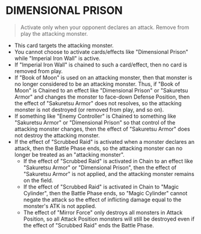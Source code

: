 
# DIMENSIONAL PRISON  
> Activate only when your opponent declares an attack. Remove from play the attacking monster.

*   This card targets the attacking monster.
*   You cannot choose to activate cards/effects like "Dimensional Prison" while "Imperial Iron Wall" is active.
*   If "Imperial Iron Wall" is chained to such a card/effect, then no card is removed from play.
*   If "Book of Moon" is used on an attacking monster, then that monster is no longer considered to be an attacking monster. Thus, if "Book of Moon" is Chained to an effect like "Dimensional Prison" or "Sakuretsu Armor" and changes the monster to face-down Defense Position, then the effect of "Sakuretsu Armor" does not resolves, so the attacking monster is not destroyed (or removed from play, and so on).
*   If something like "Enemy Controller" is Chained to something like "Sakuretsu Armor" or "Dimensional Prison" so that control of the attacking monster changes, then the effect of "Sakuretsu Armor" does not destroy the attacking monster.
*   If the effect of "Scrubbed Raid" is activated when a monster declares an attack, then the Battle Phase ends, so the attacking monster can no longer be treated as an "attacking monster".
    *   If the effect of "Scrubbed Raid" is activated in Chain to an effect like "Sakuretsu Armor" or "Dimensional Prison", then the effect of "Sakuretsu Armor" is not applied, and the attacking monster remains on the field.
    *   If the effect of "Scrubbed Raid" is activated in Chain to "Magic Cylinder", then the Battle Phase ends, so "Magic Cylinder" cannot negate the attack so the effect of inflicting damage equal to the monster's ATK is not applied.
    *   The effect of "Mirror Force" only destroys all monsters in Attack Position, so all Attack Position monsters will still be destroyed even if the effect of "Scrubbed Raid" ends the Battle Phase.

  